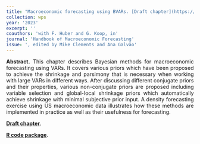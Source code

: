 ```yaml
---
title: "Macroeconomic forecasting using BVARs. [Draft chapter](https://www.dropbox.com/scl/fi/cry8xuxkwwdtc3matz8g1/HHK_bookchp.pdf?rlkey=45ysy3b2hpqykkxormms9bipe&dl=0)"
collection: wps
year: '2023'
excerpt: ''
coauthors: 'with F. Huber and G. Koop, in' 
journal: 'Handbook of Macroeconomic Forecasting'
issue: ', edited by Mike Clements and Ana Galvão'
---
```


<p align="justify"> <b>Abstract.</b> This chapter describes Bayesian methods for macroeconomic forecasting using VARs. It covers various priors which have been proposed to achieve the shrinkage and parsimony that is necessary when working with large VARs in different ways. After discussing different conjugate priors and their properties, various non-conjugate priors are proposed including variable selection and global-local shrinkage priors which automatically achieve shrinkage with minimal subjective prior input.  A density forecasting exercise using US macroeconomic data illustrates how these methods are implemented in practice as well as their usefulness for forecasting.
</p>

[**Draft chapter**](https://www.dropbox.com/scl/fi/cry8xuxkwwdtc3matz8g1/HHK_bookchp.pdf?rlkey=45ysy3b2hpqykkxormms9bipe&dl=0).

[**R code package**](https://github.com/nhauzenb/hhk-bkchpt-bvars).


